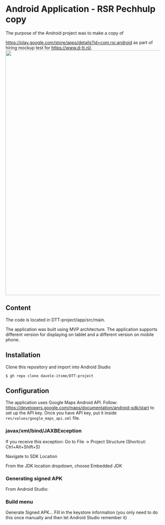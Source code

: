# Android Application - RSR Pechhulp copy
The purpose of the Android project was to make a copy of 

https://play.google.com/store/apps/details?id=com.rsr.android as part of hiring mockup test for https://www.d-tt.nl/.
<br/>
<img src="https://user-images.githubusercontent.com/42817904/116996726-28124280-acdc-11eb-8ba5-e536b1b6f859.jpg"  height="800">

## Content
The code is located in DTT-project/app/src/main.

The application was built using MVP architecture. The application supports different version for displaying on tablet and a different version on mobile phone.

## Installation
Clone this repository and import into Android Studio

```
$ gh repo clone davele-itsme/DTT-project
```


## Configuration
The application uses Google Maps Android API.
Follow: https://developers.google.com/maps/documentation/android-sdk/start to set up the API key.
Once you have API key, put it inside  `res/values/google_maps_api.xml` file.

### javax/xml/bind/JAXBException

If you receive this exception:
Go to File -> Project Structure (Shortcut: Ctrl+Alt+Shift+S)

Navigate to SDK Location

From the JDK location dropdown, choose Embedded JDK

### Generating signed APK
From Android Studio:

### Build menu
Generate Signed APK...
Fill in the keystore information (you only need to do this once manually and then let Android Studio remember it)
